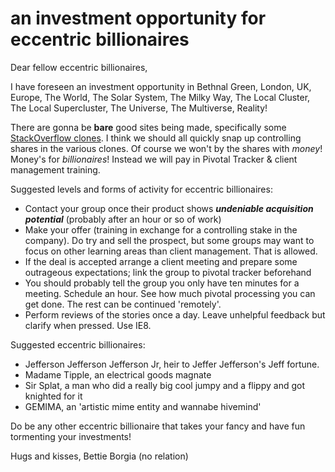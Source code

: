 # an investment opportunity for eccentric billionaires

Dear fellow eccentric billionaires,

I have foreseen an investment opportunity in Bethnal Green, London, UK, Europe, The World, The Solar System, The Milky Way, The Local Cluster, The Local Supercluster, The Universe, The Multiverse, Reality!

There are gonna be **bare** good sites being made, specifically some [StackOverflow clones](https://github.com/FAC6/book/blob/master/projects/week5.md). I think we should all quickly snap up controlling shares in the various clones. Of course we won't by the shares with *money*! Money's for *billionaires*! Instead we will pay in Pivotal Tracker & client management training.

Suggested levels and forms of activity for eccentric billionaires:

* Contact your group once their product shows ***undeniable acquisition potential*** (probably after an hour or so of work)
* Make your offer (training in exchange for a controlling stake in the company). Do try and sell the prospect, but some groups may want to focus on other learning areas than client management. That is allowed.
* If the deal is accepted arrange a client meeting and prepare some outrageous expectations; link the group to pivotal tracker beforehand
* You should probably tell the group you only have ten minutes for a meeting. Schedule an hour. See how much pivotal processing you can get done. The rest can be continued 'remotely'.
* Perform reviews of the stories once a day. Leave unhelpful feedback but clarify when pressed. Use IE8.

Suggested eccentric billionaires:
* Jefferson Jefferson Jefferson Jr, heir to Jeffer Jefferson's Jeff fortune.
* Madame Tipple, an electrical goods magnate
* Sir Splat, a man who did a really big cool jumpy and a flippy and got knighted for it
* GEMIMA, an 'artistic mime entity and wannabe hivemind'

Do be any other eccentric billionaire that takes your fancy and have fun tormenting your investments!

Hugs and kisses,
Bettie Borgia (no relation)
